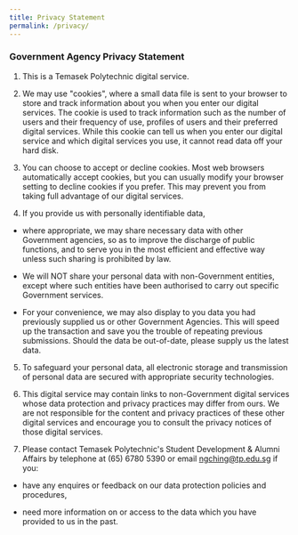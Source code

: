 ```yaml
---
title: Privacy Statement
permalink: /privacy/
---
```


### **Government Agency Privacy Statement**

1. This is a Temasek Polytechnic digital service.

2. We may use "cookies", where a small data file is sent to your browser to store and track information about you when you enter our digital services. The cookie is used to track information such as the number of users and their frequency of use, profiles of users and their preferred digital services. While this cookie can tell us when you enter our digital service and which digital services you use, it cannot read data off your hard disk.

3. You can choose to accept or decline cookies. Most web browsers automatically accept cookies, but you can usually modify your browser setting to decline cookies if you prefer. This may prevent you from taking full advantage of our digital services.

4. If you provide us with personally identifiable data,

  * where appropriate, we may share necessary data with other Government agencies, so as to improve the discharge of public functions, and to serve you in the most efficient and effective way unless such sharing is prohibited by law.

  * We will NOT share your personal data with non-Government entities, except where such entities have been authorised to carry out specific Government services.

  * For your convenience, we may also display to you data you had previously supplied us or other Government Agencies. This will speed up the transaction and save you the trouble of repeating previous submissions. Should the data be out-of-date, please supply us the latest data.

5. To safeguard your personal data, all electronic storage and transmission of personal data are secured with appropriate security technologies.

6. This digital service may contain links to non-Government digital services whose data protection and privacy practices may differ from ours. We are not responsible for the content and privacy practices of these other digital services and encourage you to consult the privacy notices of those digital services.

7. Please contact Temasek Polytechnic's Student Development & Alumni Affairs by telephone at (65) 6780 5390 or email ngching@tp.edu.sg if you:

  * have any enquires or feedback on our data protection policies and procedures,

  * need more information on or access to the data which you have provided to us in the past.
